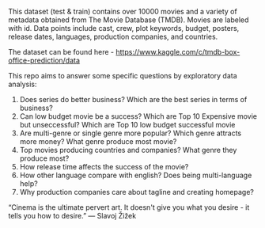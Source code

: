 
This dataset (test & train) contains over 10000 movies and a variety of metadata obtained from The Movie Database (TMDB). Movies are labeled with id. Data points include cast, crew, plot keywords, budget, posters, release dates, languages, production companies, and countries.

The dataset can be found here - https://www.kaggle.com/c/tmdb-box-office-prediction/data

This repo aims to answer some specific questions by exploratory data analysis: 

1) Does series do better business? Which are the best series in terms of business?
2) Can low budget movie be a success?
   Which are Top 10 Expensive movie but unseccessful?
   Which are Top 10 low budget successful movie
3) Are multi-genre or single genre more popular? Which genre attracts more money? What genre produce most movie? 
4) Top movies producing countries and companies? What genre they produce most?
5) How release time affects the success of the movie?
6) How other language compare with english? Does being multi-language help?
7) Why production companies care about tagline and creating homepage?


“Cinema is the ultimate pervert art. It doesn't give you what you desire - it tells you how to desire.”
― Slavoj Žižek
